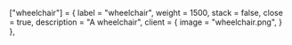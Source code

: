 ["wheelchair"] = { label = "wheelchair", weight = 1500, stack = false, close = true, description = "A wheelchair",
	client = { image = "wheelchair.png", }
},

